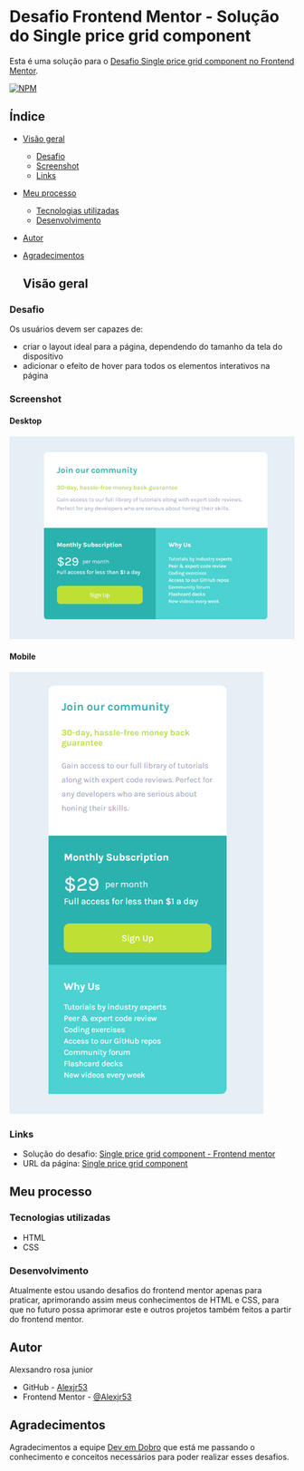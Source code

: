 # Desafio Frontend Mentor - Solução do Single price grid component

Esta é uma solução para o [Desafio Single price grid component no Frontend Mentor](https://www.frontendmentor.io/challenges/single-price-grid-component-5ce41129d0ff452fec5abbbc).

[![NPM](https://img.shields.io/bower/l/MI)](https://github.com/Alexjr53/Single-Price-Grid-Component/blob/main/LICENSE)

## Índice

- [Visão geral](#visão-geral)
  - [Desafio](#desafio)
  - [Screenshot](#screenshot)
  - [Links](#links)
- [Meu processo](#meu-processo)
  - [Tecnologias utilizadas](#tecnologias-utilizadas)
  - [Desenvolvimento](#desenvolvimento)
- [Autor](#autor)
- [Agradecimentos](#agradecimentos)

  ## Visão geral

### Desafio

Os usuários devem ser capazes de:

- criar o layout ideal para a página, dependendo do tamanho da tela do dispositivo
- adicionar o efeito de hover para todos os elementos interativos na página

### Screenshot

#### Desktop
![produto](src/design/screenshot-desktop.png)

#### Mobile
![produto](src/design/screenshot-mobile.png)

### Links

- Solução do desafio: [Single price grid component - Frontend mentor](https://www.frontendmentor.io/solutions/single-price-grid-component-aqlgvKr8Fg)
- URL da página: [Single price grid component](https://alexjr53.github.io/Single-Price-Grid-Component/) 

## Meu processo

### Tecnologias utilizadas

- HTML
- CSS

### Desenvolvimento

Atualmente estou usando desafios do frontend mentor apenas para praticar, aprimorando assim meus conhecimentos de HTML e CSS, para que no futuro possa aprimorar este e outros projetos também feitos a partir do frontend mentor.

## Autor
Alexsandro rosa junior

- GitHub - [Alexjr53](https://github.com/Alexjr53)
- Frontend Mentor - [@Alexjr53](https://www.frontendmentor.io/profile/Alexjr53)

## Agradecimentos
Agradecimentos a equipe [Dev em Dobro](https://www.instagram.com/devemdobro/) que está me passando o conhecimento e conceitos necessários para poder realizar esses desafios.
